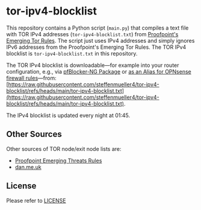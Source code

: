 # tor-ipv4-blocklist

This repository contains a Python script (`main.py`) that compiles a text file with TOR IPv4 addresses (`tor-ipv4-blocklist.txt`) from [Proofpoint's Emerging Tor Rules](https://rules.emergingthreats.net/blockrules/emerging-compromised.rules).
The script just uses IPv4 addresses and simply ignores IPv6 addresses from the Proofpoint's Emerging Tor Rules.
The TOR IPv4 blocklist is `tor-ipv4-blocklist.txt` in this repository.

The TOR IPv4 blocklist is downloadable—for example into your router configuration, e.g., via [pfBlocker-NG Package](https://docs.netgate.com/pfsense/en/latest/packages/pfblocker.html) or [as an Alias for OPNsense firewall rules](https://docs.opnsense.org/manual/how-tos/drop.html)—from: [https://raw.githubusercontent.com/steffenmueller4/tor-ipv4-blocklist/refs/heads/main/tor-ipv4-blocklist.txt](https://raw.githubusercontent.com/steffenmueller4/tor-ipv4-blocklist/refs/heads/main/tor-ipv4-blocklist.txt).

The IPv4 blocklist is updated every night at 01:45.

## Other Sources

Other sources of TOR node/exit node lists are:
 * [Proofpoint Emerging Threats Rules](https://rules.emergingthreats.net/blockrules/emerging-compromised.rules)
 * [dan.me.uk](https://www.dan.me.uk/tornodes)

## License

Please refer to [LICENSE](LICENSE)